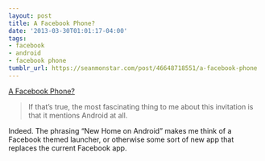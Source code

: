```yaml
---
layout: post
title: A Facebook Phone?
date: '2013-03-30T01:01:17-04:00'
tags:
- facebook
- android
- facebook phone
tumblr_url: https://seanmonstar.com/post/46648718551/a-facebook-phone
---
```

[A Facebook Phone?](http://www.johnsherrod.net/post/46575611898/a-facebook-phone)  

> If that’s true, the most fascinating thing to me about this invitation is that it mentions Android at all.

Indeed. The phrasing “New Home on Android” makes me think of a Facebook themed launcher, or otherwise some sort of new app that replaces the current Facebook app.

